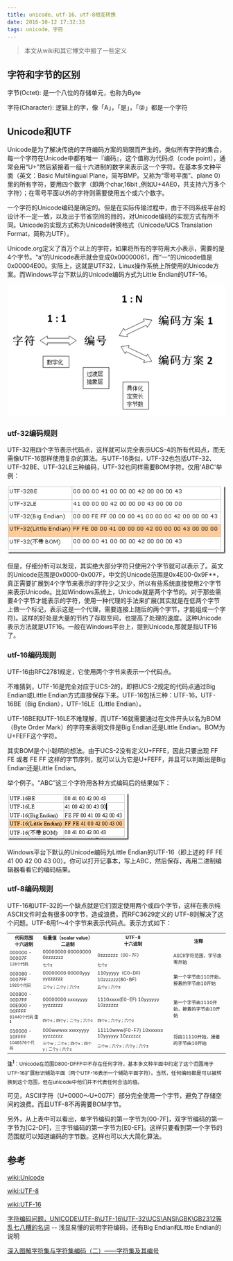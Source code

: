 ```yaml
---
title: unicode、utf-16、utf-8相互转换
date: 2016-10-12 17:32:33
tags: unicode、字符
---
```


> 本文从wiki和其它博文中搬了一些定义

## 字符和字节的区别

字节(Octet): 是一个八位的存储单元，也称为Byte

字符(Character): 逻辑上的字，像「A」，「是」，「😝」都是一个字符


## Unicode和UTF

Unicode是为了解决传统的字符编码方案的局限而产生的。类似所有字符的集合，每一个字符在Unicode中都有唯一『编码』，这个值称为代码点（code point），通常会用“U+”然后紧接着一组十六进制的数字来表示这一个字符。在基本多文种平面（英文：Basic Multilingual Plane，简写BMP。又称为“零号平面”、plane 0）里的所有字符，要用四个数字（即两个char,16bit ,例如U+4AE0，共支持六万多个字符）；在零号平面以外的字符则需要使用五个或六个数字。


一个字符的Unicode编码是确定的。但是在实际传输过程中，由于不同系统平台的设计不一定一致，以及出于节省空间的目的，对Unicode编码的实现方式有所不同。Unicode的实现方式称为Unicode转换格式（Unicode/UCS Translation Format，简称为UTF）。

Unicode.org定义了百万个以上的字符，如果将所有的字符用大小表示，需要的是4个字节。“a“的Unicode表示就会变成0x00000061，而“一“的Unicode值是0x00004E00。实际上，这就是UTF32，Linux操作系统上所使用的Unicode方案。而Windows平台下默认的Unicode编码方式为Little Endian的UTF-16。


![字符-编码-编码方案关系.jpg](../uploads/unicode、utf-16、utf-8相互转换/字符-编码-编码方案关系.jpg)

### utf-32编码规则

UTF-32用四个字节表示代码点，这样就可以完全表示UCS-4的所有代码点，而无需像UTF-16那样使用复杂的算法。与UTF-16类似，UTF-32也包括UTF-32、UTF-32BE、UTF-32LE三种编码，UTF-32也同样需要BOM字符。仅用'ABC'举例：

![utf-32编码规则-ABC例子.png](../uploads/unicode、utf-16、utf-8相互转换/utf-32编码规则-ABC例子.png)

但是，仔细分析可以发现，其实绝大部分字符只使用2个字节就可以表示了。英文的Unicode范围是0x0000-0x007F，中文的Unicode范围是0x4E00-0x9F**，真正需要扩展到4个字节来表示的字符少之又少，所以有些系统直接使用2个字节来表示Unicode。比如Windows系统上，Unicode就是两个字节的。对于那些需要4个字节才能表示的字符，使用一种代理的手法来扩展(其实就是在低两个字节上做一个标记，表示这是一个代理，需要连接上随后的两个字节，才能组成一个字符)。这样的好处是大量的节约了存取空间，也提高了处理的速度。这种Unicode表示方法就是UTF16。一般在Windows平台上，提到Unicode,那就是指UTF16了。

### utf-16编码规则

UTF-16由RFC2781规定，它使用两个字节来表示一个代码点。

不难猜到，UTF-16是完全对应于UCS-2的，即把UCS-2规定的代码点通过Big Endian或Little Endian方式直接保存下来。UTF-16包括三种：UTF-16，UTF-16BE（Big Endian），UTF-16LE（Little Endian）。

UTF-16BE和UTF-16LE不难理解，而UTF-16就需要通过在文件开头以名为BOM（Byte Order Mark）的字符来表明文件是Big Endian还是Little Endian。BOM为U+FEFF这个字符。

其实BOM是个小聪明的想法。由于UCS-2没有定义U+FFFE，因此只要出现 FF FE 或者 FE FF 这样的字节序列，就可以认为它是U+FEFF，并且可以判断出是Big Endian还是Little Endian。

举个例子。“ABC”这三个字符用各种方式编码后的结果如下：

![utf-16编码规则-ABC例子.png](../uploads/unicode、utf-16、utf-8相互转换/utf-16编码规则-ABC例子.png)

Windows平台下默认的Unicode编码为Little Endian的UTF-16（即上述的 FF FE 41 00 42 00 43 00）。你可以打开记事本，写上ABC，然后保存，再用二进制编辑器看看它的编码结果。

### utf-8编码规则


UTF-16和UTF-32的一个缺点就是它们固定使用两个或四个字节，这样在表示纯ASCII文件时会有很多00字节，造成浪费。而RFC3629定义的 UTF-8则解决了这个问题。UTF-8用1～4个字节来表示代码点。表示方式如下：

<table style="font-size: 0.75em;">
    <tbody>
        <tr>
            <th style="width: auto;">
                代码范围<br>
                十六进制
            </th>
            <th style="width: auto;">
                标量值（scalar value）<br>
                二进制
            </th>
            <th style="width: auto;">
                UTF-8
                <br>
                十六进制
            </th>
            <th style="width: 25%;">注释</th>
        </tr>
        <tr>
            <td rowspan="2">
                000000 - 00007F
                <br>
                <small>128个代码</small>
            </td>
            <td>00000000 00000000 0zzzzzzz</td>
            <td>0zzzzzzz（00-7F）</td>
            <td rowspan="2">ASCII字符范围，字节由零开始</td>
        </tr>
        <tr>
            <td><small>七个z</small></td>
            <td><small>七个z</small></td>
        </tr>
        <tr>
            <td rowspan="2">
                000080 - 0007FF<br>
                <small>1920个代码</small>
            </td>
            <td>00000000 00000yyy yyzzzzzz</td>
            <td style="text-align: left;">110yyyyy（C0-DF) 10zzzzzz(80-BF）</td>
            <td rowspan="2" align="top">第一个字节由110开始，接着的字节由10开始</td>
        </tr>
        <tr>
            <td><small>三个y；二个y；六个z</small></td>
            <td><small>五个y；六个z</small></td>
        </tr>
        <tr>
            <td rowspan="2">
                000800 - 00D7FF<br>
                00E000 - 00FFFF<br>
                <small>61440个代码 <b>注<sup>1</sup></b></small>
            </td>
            <td>00000000 xxxxyyyy yyzzzzzz</td>
            <td style="text-align: left;">1110xxxx(E0-EF) 10yyyyyy 10zzzzzz</td>
            <td rowspan="2" align="top">第一个字节由1110开始，接着的字节由10开始</td>
        </tr>
        <tr>
            <td><small>四个x；四个y；二个y；六个z</small></td>
            <td><small>四个x；六个y；六个z</small></td>
        </tr>
        <tr>
            <td rowspan="2">
                010000 - 10FFFF<br>
                <small>1048576个代码</small>
            </td>
            <td>000wwwxx xxxxyyyy yyzzzzzz</td>
            <td style="text-align: left;">11110www(F0-F7) 10xxxxxx 10yyyyyy 10zzzzzz</td>
            <td rowspan="2">将由11110开始，接着的字节由10开始</td>
        </tr>
        <tr>
            <td><small>三个w；二个x；四个x；四个y；二个y；六个z</small></td>
            <td><small>三个w；六个x；六个y；六个z</small></td>
        </tr>
    </tbody>
</table>
<sub>
    <b>注<sup>1</sup></b>：Unicode在范围D800-DFFF中不存在任何字符，基本多文种平面中约定了这个范围用于UTF-16扩展标识辅助平面（两个UTF-16表示一个辅助平面字符）。当然，任何编码都是可以被转换到这个范围，但在unicode中他们并不代表任何合法的值。
</sub>

可见，ASCII字符（U+0000～U+007F）部分完全使用一个字节，避免了存储空间的浪费。而且UTF-8不再需要BOM字节。

另外，从上表中可以看出，单字节编码的第一字节为[00-7F]，双字节编码的第一字节为[C2-DF]，三字节编码的第一字节为[E0-EF]。这样只要看到第一个字节的范围就可以知道编码的字节数。这样也可以大大简化算法。




## 参考

[wiki:Unicode](https://zh.wikipedia.org/wiki/Unicode)

[wiki:UTF-8](https://zh.wikipedia.org/wiki/UTF-8)

[wiki:UTF-16](https://zh.wikipedia.org/wiki/UTF-16)

[字符编码问题，UNICODE\UTF-8\UTF-16\UTF-32\UCS\ANSI\GBK\GB2312等乱七八糟的名词](http://www.cnblogs.com/skyaspnet/archive/2011/02/18/1957770.html)
 -- 浅显易懂的说明字符编码，还有Big Endian和Little Endian的说明

[深入图解字符集与字符集编码（二）——字符集及其编号](http://www.sxt.cn/u/756/blog/2773)
